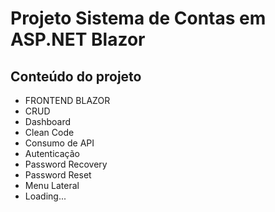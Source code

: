# Projeto Sistema de Contas em ASP.NET Blazor

## Conteúdo do projeto
* FRONTEND BLAZOR
* CRUD
* Dashboard
* Clean Code
* Consumo de API
* Autenticação
* Password Recovery
* Password Reset
* Menu Lateral
* Loading...
